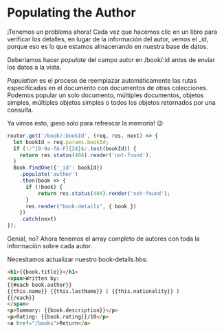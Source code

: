 # Populating the Author

¡Tenemos un problema ahora! Cada vez que hacemos clic en un libro para verificar los detalles, en lugar de la información del autor, vemos el _id, porque eso es lo que estamos almacenando en nuestra base de datos.

Deberíamos hacer *populate* del campo autor en /book/:id antes de enviar los datos a la vista.

*Population* es el proceso de reemplazar automáticamente las rutas especificadas en el documento con documentos de otras colecciones. Podemos popular un solo documento, múltiples documentos, objetos simples, múltiples objetos simples o todos los objetos retornados por una consulta.

Ya vimos esto, ¡pero solo para refrescar la memoria! 😉

```js
router.get('/book/:bookId', (req, res, next) => {
  let bookId = req.params.bookId;
  if (!/^[0-9a-fA-F]{24}$/.test(bookId)) { 
    return res.status(404).render('not-found');
  }
  Book.findOne({'_id': bookId})
    .populate('author')
    .then(book => {
      if (!book) {
          return res.status(404).render('not-found');
      }
      res.render("book-details", { book })
    })
    .catch(next)
});
```

Genial, no? Ahora tenemos el array completo de autores con toda la información sobre cada autor.

Necesitamos actualizar nuestro book-details.hbs:

```html
<h1>{{book.title}}</h1>
<span>Written by: 
{{#each book.author}}
{{this.name}} {{this.lastName}} ( {{this.nationality}} )
{{/each}}
</span>
<p>Summary: {{book.description}}</p>
<p>Rating: {{book.rating}}/10</p>
<a href="/books">Return</a>
```